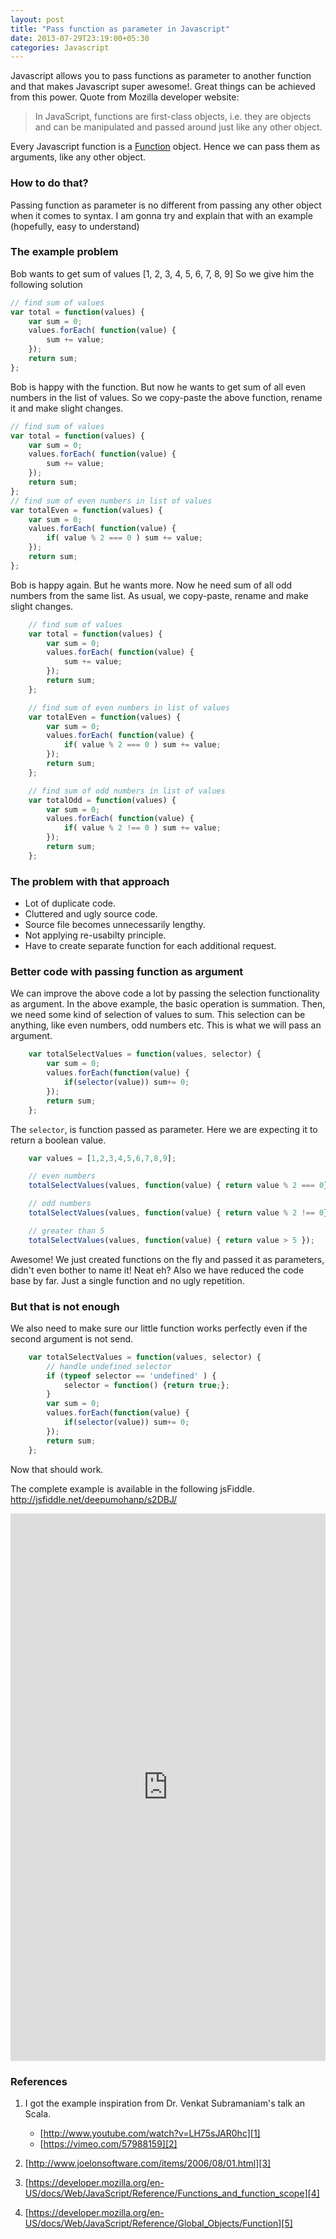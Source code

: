```yaml
---
layout: post
title: "Pass function as parameter in Javascript"
date: 2013-07-29T23:19:00+05:30
categories: Javascript
---
```


Javascript allows you to pass functions as parameter to another function and that makes Javascript super awesome!. Great things can be achieved from this power.
Quote from Mozilla developer website:

>In JavaScript, functions are first-class objects, i.e. they are objects and can be manipulated and passed around just like any other object.

Every Javascript function is a [Function][5] object. Hence we can pass them as arguments, like any other object.

### How to do that?
Passing function as parameter is no different from passing any other object when it comes to syntax.
I am gonna try and explain that with an example (hopefully, easy to understand)

### The example problem
Bob wants to get sum of values [1, 2, 3, 4, 5, 6, 7, 8, 9]
So we give him the following solution
``` javascript
// find sum of values
var total = function(values) {
    var sum = 0;
    values.forEach( function(value) {
        sum += value;
    });
    return sum;
};
```

Bob is happy with the function. But now he wants to get sum of all even numbers in the list of values.
So we copy-paste the above function, rename it and make slight changes.

``` javascript
// find sum of values
var total = function(values) {
    var sum = 0;
    values.forEach( function(value) {
        sum += value;
    });
    return sum;
};
// find sum of even numbers in list of values
var totalEven = function(values) {
    var sum = 0;
    values.forEach( function(value) {
        if( value % 2 === 0 ) sum += value;
    });
    return sum;
};
```

Bob is happy again. But he wants more. Now he need sum of all odd numbers from the same list.
As usual, we copy-paste, rename and make slight changes.

``` javascript
    // find sum of values
    var total = function(values) {
        var sum = 0;
        values.forEach( function(value) {
            sum += value;
        });
        return sum;
    };

    // find sum of even numbers in list of values
    var totalEven = function(values) {
        var sum = 0;
        values.forEach( function(value) {
            if( value % 2 === 0 ) sum += value;
        });
        return sum;
    };

    // find sum of odd numbers in list of values
    var totalOdd = function(values) {
        var sum = 0;
        values.forEach( function(value) {
            if( value % 2 !== 0 ) sum += value;
        });
        return sum;
    };
```

### The problem with that approach
* Lot of duplicate code.
* Cluttered and ugly source code.
* Source file becomes unnecessarily lengthy.
* Not applying re-usabilty principle.
* Have to create separate function for each additional request.

### Better code with passing function as argument
We can improve the above code a lot by passing the selection functionality as argument. In the above example, the basic operation is summation. Then, we need some kind of selection of values to sum. This selection can be anything, like even numbers, odd numbers etc. This is what we will pass an argument.

``` javascript
    var totalSelectValues = function(values, selector) {
        var sum = 0;
        values.forEach(function(value) {
            if(selector(value)) sum+= 0;
        });
        return sum;
    };
```

The `selector`, is function passed as parameter. Here we are expecting it to return a boolean value.
``` javascript
    var values = [1,2,3,4,5,6,7,8,9];

    // even numbers
    totalSelectValues(values, function(value) { return value % 2 === 0});

    // odd numbers
    totalSelectValues(values, function(value) { return value % 2 !== 0});

    // greater than 5
    totalSelectValues(values, function(value) { return value > 5 });
```
Awesome! We just created functions on the fly and passed it as parameters, didn't even bother to name it! Neat eh? Also we have reduced the code base by far. Just a single function and no ugly repetition.

### But that is not enough
We also need to make sure our little function works perfectly even if the second argument is not send.
``` javascript
    var totalSelectValues = function(values, selector) {
        // handle undefined selector
        if (typeof selector == 'undefined' ) {
            selector = function() {return true;};
        }
        var sum = 0;
        values.forEach(function(value) {
            if(selector(value)) sum+= 0;
        });
        return sum;
    };
```
Now that should work.

The complete example is available in the following jsFiddle. <a href="http://jsfiddle.net/deepumohanp/s2DBJ/">http://jsfiddle.net/deepumohanp/s2DBJ/</a>
<iframe width="100%" height="876px" src="http://jsfiddle.net/deepumohanp/s2DBJ/embedded/" allowfullscreen="allowfullscreen" frameborder="0"></iframe>

### References
1. I got the example inspiration from Dr. Venkat Subramaniam's talk an Scala.
    * [http://www.youtube.com/watch?v=LH75sJAR0hc][1]
    * [https://vimeo.com/57988159][2]

2. [http://www.joelonsoftware.com/items/2006/08/01.html][3]
3. [https://developer.mozilla.org/en-US/docs/Web/JavaScript/Reference/Functions_and_function_scope][4]
4. [https://developer.mozilla.org/en-US/docs/Web/JavaScript/Reference/Global_Objects/Function][5]

[1]:http://www.youtube.com/watch?v=LH75sJAR0hc
[2]:https://vimeo.com/57988159
[3]:http://www.joelonsoftware.com/items/2006/08/01.html
[4]:https://developer.mozilla.org/en-US/docs/Web/JavaScript/Reference/Functions_and_function_scope
[5]:https://developer.mozilla.org/en-US/docs/Web/JavaScript/Reference/Global_Objects/Function
